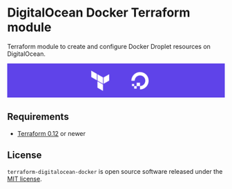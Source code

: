 # DigitalOcean Docker Terraform module

Terraform module to create and configure Docker Droplet resources on
DigitalOcean.

![module](./docs/readme-banner.png)

## Requirements

* [Terraform 0.12](https://www.terraform.io/) or newer

## License

[MIT]: https://opensource.org/licenses/MIT

`terraform-digitalocean-docker` is open source software released under the
[MIT license][MIT].
